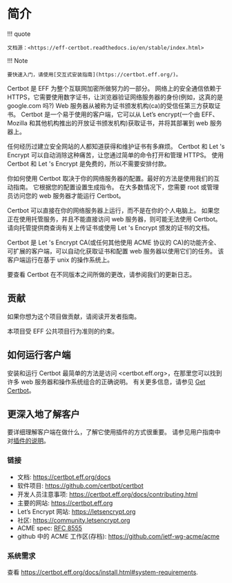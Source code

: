 # 简介

!!! quote

    文档源：<https://eff-certbot.readthedocs.io/en/stable/index.html>

!!! Note

    要快速入门，请使用[交互式安装指南](https://certbot.eff.org/)。

Certbot 是 EFF 为整个互联网加密所做努力的一部分。
网络上的安全通信依赖于 HTTPS，它需要使用数字证书，让浏览器验证网络服务器的身份(例如，这真的是 google.com 吗?)
Web 服务器从被称为证书颁发机构(ca)的受信任第三方获取证书。
Certbot 是一个易于使用的客户端，它可以从 Let’s encrypt(一个由 EFF、Mozilla 和其他机构推出的开放证书颁发机构)获取证书，并将其部署到 web 服务器上。

任何经历过建立安全网站的人都知道获得和维护证书有多麻烦。
Certbot 和 Let 's Encrypt 可以自动消除这种痛苦，让您通过简单的命令打开和管理 HTTPS。
使用 Certbot 和 Let 's Encrypt 是免费的，所以不需要安排付款。

你如何使用 Certbot 取决于你的网络服务器的配置。最好的方法是使用我们的互动指南。
它根据您的配置设置生成指令。
在大多数情况下，您需要 root 或管理员访问您的 web 服务器才能运行 Certbot。

Certbot 可以直接在你的网络服务器上运行，而不是在你的个人电脑上。
如果您正在使用托管服务，并且不能直接访问 web 服务器，则可能无法使用 Certbot。
请向托管提供商查询有关上传证书或使用 Let 's Encrypt 颁发的证书的文档。

Certbot 是 Let 's Encrypt CA(或任何其他使用 ACME 协议的 CA)的功能齐全、可扩展的客户端，可以自动化获取证书和配置 web 服务器以使用它们的任务。
该客户端运行在基于 unix 的操作系统上。

要查看 Certbot 在不同版本之间所做的更改，请参阅我们的更新日志。

## 贡献

如果你想为这个项目做贡献，请阅读开发者指南。

本项目受 EFF 公共项目行为准则的约束。

## 如何运行客户端

安装和运行 Certbot 最简单的方法是访问 <certbot.eff.org>，在那里您可以找到许多 web 服务器和操作系统组合的正确说明。
有关更多信息，请参见 [Get Certbot](https://certbot.eff.org/docs/install.html)。

## 更深入地了解客户

要详细理解客户端在做什么，了解它使用插件的方式很重要。
请参见用户指南中对[插件的说明](https://certbot.eff.org/docs/using.html#plugins)。

### 链接

- 文档: <https://certbot.eff.org/docs>
- 软件项目: <https://github.com/certbot/certbot>
- 开发人员注意事项: <https://certbot.eff.org/docs/contributing.html>
- 主要的网站: <https://certbot.eff.org>
- Let’s Encrypt 网站: <https://letsencrypt.org>
- 社区: <https://community.letsencrypt.org>
- ACME spec: [RFC 8555](https://tools.ietf.org/html/rfc8555)
- github 中的 ACME 工作区(存档): <https://github.com/ietf-wg-acme/acme>

### 系统需求

查看 <https://certbot.eff.org/docs/install.html#system-requirements>.
